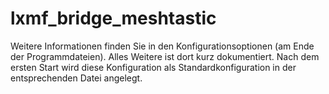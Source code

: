 # lxmf_bridge_meshtastic

Weitere Informationen finden Sie in den Konfigurationsoptionen (am Ende der Programmdateien). 
Alles Weitere ist dort kurz dokumentiert. 
Nach dem ersten Start wird diese Konfiguration als Standardkonfiguration in der entsprechenden Datei angelegt.
